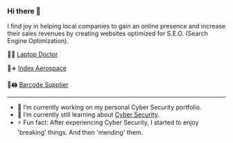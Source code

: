 ### Hi there 👋

<!--
**elijahoh/elijahoh** is a ✨ _special_ ✨ repository because its `README.md` (this file) appears on your GitHub profile.

Here are some ideas to get you started:

- 🔭 I’m currently working on ...
- 🌱 I’m currently learning ...
- 👯 I’m looking to collaborate on ...
- 🤔 I’m looking for help with ...
- 💬 Ask me about ...
- 📫 How to reach me: ...
- 😄 Pronouns: ...
- ⚡ Fun fact: ...
-->
I find joy in helping local companies to gain an online presence and increase their sales revenues by creating websites optimized for S.E.O. (Search Engine Optimization).

🧑‍💻 [Laptop Doctor](https://laptopdoctor.com.sg "A collaboration with Kato-Tech Pte. Ltd.") 

🔧✈️ [Index Aerospace](https://indexaerospace.sg/ "A collaboration with Index Aerospace Pte. Ltd.")

🧾🖨️ [Barcode Supplier](https://hetechsolutions.com/ "SEO Consultant for Hetech Solutions Pte. Ltd.")

---
- 🔭 I’m currently working on my personal Cyber Security portfolio.
- 🌱 I’m currently still learning about [Cyber Security](https://www.centreforcybersecurity.com/).
- ⚡ Fun fact: After experiencing Cyber Security, I started to enjoy 'breaking' things. And then 'mending' them.
